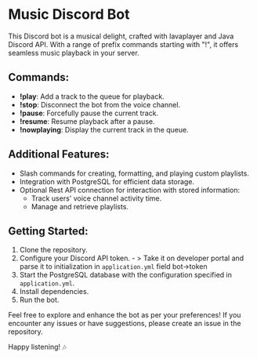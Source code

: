 # Music Discord Bot

This Discord bot is a musical delight, crafted with lavaplayer and Java Discord API. With a range of prefix commands starting with "!", it offers seamless music playback in your server.

## Commands:
- **!play**: Add a track to the queue for playback.
- **!stop**: Disconnect the bot from the voice channel.
- **!pause**: Forcefully pause the current track.
- **!resume**: Resume playback after a pause.
- **!nowplaying**: Display the current track in the queue.

## Additional Features:
- Slash commands for creating, formatting, and playing custom playlists.
- Integration with PostgreSQL for efficient data storage.
- Optional Rest API connection for interaction with stored information:
  - Track users' voice channel activity time.
  - Manage and retrieve playlists.

## Getting Started:
1. Clone the repository.
2. Configure your Discord API token. - > Take it on developer portal and parse it  to initialization in `application.yml` field bot->token
3. Start the PostgreSQL database with the configuration specified in `application.yml`.
4. Install dependencies.
5. Run the bot.

Feel free to explore and enhance the bot as per your preferences! If you encounter any issues or have suggestions, please create an issue in the repository.

Happy listening! 🎶
